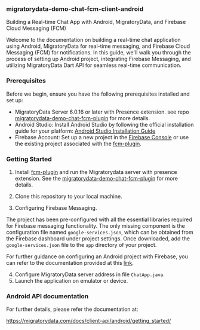 ### migratorydata-demo-chat-fcm-client-android

Building a Real-time Chat App with Android, MigratoryData, and Firebase Cloud Messaging (FCM)

Welcome to the documentation on building a real-time chat application using Android, MigratoryData for real-time messaging, and Firebase Cloud Messaging (FCM) for notifications. In this guide, we'll walk you through the process of setting up Android project, integrating Firebase Messaging, and utilizing MigratoryData Dart API for seamless real-time communication.

### Prerequisites

Before we begin, ensure you have the following prerequisites installed and set up:

- MigratoryData Server 6.0.16 or later with Presence extension. see repo [migratorydata-demo-chat-fcm-plugin](https://github.com/migratorydata/migratorydata-demo-chat-fcm-plugin) for more details.
- Android Studio: Install Android Studio by following the official installation guide for your platform: [Android Studio Installation Guide](https://developer.android.com/codelabs/basic-android-kotlin-compose-install-android-studio#0)
- Firebase Account: Set up a new project in the [Firebase Console](https://console.firebase.google.com/) or use the existing project associated with the [fcm-plugin](https://github.com/migratorydata/migratorydata-demo-chat-fcm-plugin).

### Getting Started

1. Install [fcm-plugin]((https://github.com/migratorydata/migratorydata-demo-chat-fcm-plugin)) and run the Migratorydata server with presence extension. See the [migratorydata-demo-chat-fcm-plugin](https://github.com/migratorydata/migratorydata-demo-chat-fcm-plugin) for more details.

2. Clone this repository to your local machine.

3. Configuring Firebase Messaging.

The project has been pre-configured with all the essential libraries required for Firebase messaging functionality. The only missing component is the configuration file named `google-services.json`, which can be obtained from the Firebase dashboard under project settings. Once downloaded, add the `google-services.json` file to the `app` directory of your project.

For further guidance on configuring an Android project with Firebase, you can refer to the documentation provided at this [link](https://firebase.google.com/docs/android/setup).

4. Configure MigratoryData server address in file `ChatApp.java`.
5. Launch the application on emulator or device.

### Android API documentation

For further details, please refer the documentation at:

https://migratorydata.com/docs/client-api/android/getting_started/